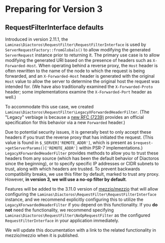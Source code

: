 # Preparing for Version 3

## RequestFilterInterface defaults

Introduced in version 2.11.1, the `Laminas\Diactoros\RequestFilter\RequestFilterInterface` is used by `ServerRequestFactory::fromGlobals()` to allow modifying the generated `ServerRequest` instance prior to returning it.
The primary use case is to allow modifying the generated URI based on the presence of headers such as `X-Forwarded-Host`.
When operating behind a reverse proxy, the `Host` header is often rewritten to the name of the node to which the request is being forwarded, and an `X-Forwarded-Host` header is generated with the original `Host` value to allow the server to determine the original host the request was intended for.
(We have also traditionally examined the `X-Forwarded-Proto` header; some implementations examine the `X-Forwarded-Port` header as well.)

To accommodate this use case, we created `Laminas\Diactoros\RequestFilter\LegacyXForwardedHeaderFilter`.
(The "Legacy" verbiage is because a [new RFC (7239)](https://datatracker.ietf.org/doc/html/rfc7239) provides an official specification for this behavior via a new `Forwarded` header.)

Due to potential security issues, it is generally best to only accept these headers if you trust the reverse proxy that has initiated the request.
(This value is found in `$_SERVER['REMOTE_ADDR']`, which is present as `$request->getServerParams()['REMOTE_ADDR']` within PSR-7 implementations.)
`LegacyXForwardedHeaderFilter` provides methods to allow you to trust these headers from any source (which has been the default behavior of Diactoros since the beginning), or to specify specific IP addresses or CIDR subnets to trust, along with which headers are trusted.
To prevent backwards compatibility breaks, we use this filter by default, marked to trust any proxy.
However, **in version 3, we will use a no-op filter by default**.

Features will be added to the 3.11.0 version of [mezzio/mezzio](https://github.com/mezzio/mezzio) that will allow configuring the `Laminas\Diactoros\RequestFilter\RequestFilterInterface` instance, and we recommend explicitly configuring this to utilize the `LegacyXForwardedHeaderFilter` if you depend on this functionality.
If you **do not** need the functionality, we recommend specifying `Laminas\Diactoros\RequestFilter\NoOpRequestFilter` as the configured `RequestFilterInterface` in your application immediately.

We will update this documentation with a link to the related functionality in mezzio/mezzio when it is published.
